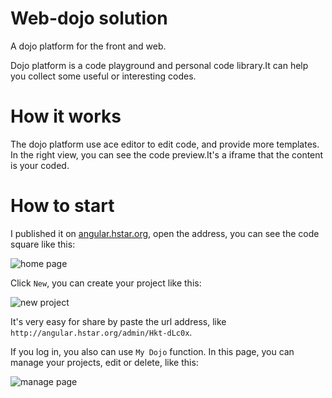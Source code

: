 # Web-dojo solution

A dojo platform for the front and web.

Dojo platform is a code playground and personal code library.It can help you collect some useful or interesting codes.

# How it works

The dojo platform use ace editor to edit code, and provide more templates. In the right view, you can see the code preview.It's a iframe that the content is your coded.

# How to start

I published it on [angular.hstar.org](http://angular.hstar.org/), open the address, you can see the code square like this:

![home page](https://raw.githubusercontent.com/Hackbit/angularattack2017-hstar/master/docs/_media/1.jpg?token=AD2yFPP7ixSgqB5DTzpUtLzxTPLxHDBFks5ZBhWkwA%3D%3D)


Click `New`, you can create your project like this:

![new project](https://raw.githubusercontent.com/Hackbit/angularattack2017-hstar/master/docs/_media/3.jpg?token=AD2yFGzAmN0z3p2RlvqT0wECGJL-xgf_ks5ZBhXWwA%3D%3D)

It's very easy for share by paste the url address, like `http://angular.hstar.org/admin/Hkt-dLc0x`.

If you log in, you also can use `My Dojo` function. In this page, you can manage your projects, edit or delete, like this:

![manage page](https://raw.githubusercontent.com/Hackbit/angularattack2017-hstar/master/docs/_media/2.jpg?token=AD2yFADoJkOkoomvKM6jlgZRY8eDnqvPks5ZBhXKwA%3D%3D)
